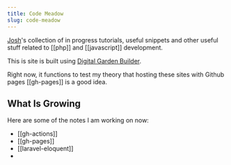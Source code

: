 ```yaml
---
title: Code Meadow 
slug: code-meadow
---
```

 [Josh](https://joshpress.net)'s collection of in progress tutorials, useful snippets and other useful stuff related to [[php]] and [[javascript]] development.

This is site is built using [Digital Garden Builder](https://digitalgardenbuilder.app/).

Right now, it functions to test my theory that hosting these sites with Github pages [[gh-pages]] is a good idea.

## What Is Growing

Here are some of the notes I am working on now:

- [[gh-actions]]
- [[gh-pages]]
- [[laravel-eloquent]]
- 